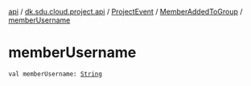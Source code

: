 [api](../../../index.md) / [dk.sdu.cloud.project.api](../../index.md) / [ProjectEvent](../index.md) / [MemberAddedToGroup](index.md) / [memberUsername](./member-username.md)

# memberUsername

`val memberUsername: `[`String`](https://kotlinlang.org/api/latest/jvm/stdlib/kotlin/-string/index.html)